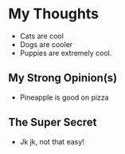 # My Thoughts

* Cats are cool
* Dogs are cooler
* Puppies are extremely cool.

## My Strong Opinion(s)

* Pineapple is good on pizza

## The Super Secret

* Jk jk, not that easy!